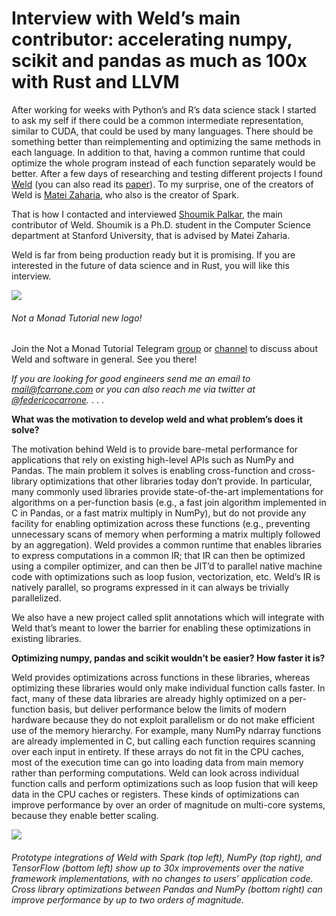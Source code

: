 # Interview with Weld’s main contributor: accelerating numpy, scikit and pandas as much as 100x with Rust and LLVM

After working for weeks with Python’s and R’s data science stack I started to ask my self if there could be a common intermediate representation, similar to CUDA, that could be used by many languages. There should be something better than reimplementing and optimizing the same methods in each language. In addition to that, having a common runtime that could optimize the whole program instead of each function separately would be better. After a few days of researching and testing different projects I found [Weld](https://www.weld.rs/) (you can also read its [paper](https://cs.stanford.edu/~matei/papers/2017/cidr_weld.pdf)). To my surprise, one of the creators of Weld is [Matei Zaharia](https://twitter.com/matei_zaharia), who also is the creator of Spark.

That is how I contacted and interviewed [Shoumik Palkar](https://shoumik.xyz/), the main contributor of Weld. Shoumik is a Ph.D. student in the Computer Science department at Stanford University, that is advised by Matei Zaharia.

Weld is far from being production ready but it is promising. If you are interested in the future of data science and in Rust, you will like this interview.

![](https://miro.medium.com/max/360/1*hqC6KtF-l1RN8uDg99rmow.png?q=20)
###### Not a Monad Tutorial new logo!


Join the Not a Monad Tutorial Telegram [group](https://t.me/notamonadtutorial) or [channel](https://t.me/channel_notamonadtutorial) to discuss about Weld and software in general. See you there!

_If you are looking for good engineers send me an email to mail@fcarrone.com or you can also reach me via twitter at_ [_@federicocarrone_](https://twitter.com/federicocarrone/)_._
                                              . . .
 
 **What was the motivation to develop weld and what problem’s does it solve?**

The motivation behind Weld is to provide bare-metal performance for applications that rely on existing high-level APIs such as NumPy and Pandas. The main problem it solves is enabling cross-function and cross-library optimizations that other libraries today don’t provide. In particular, many commonly used libraries provide state-of-the-art implementations for algorithms on a per-function basis (e.g., a fast join algorithm implemented in C in Pandas, or a fast matrix multiply in NumPy), but do not provide any facility for enabling optimization across these functions (e.g., preventing unnecessary scans of memory when performing a matrix multiply followed by an aggregation). Weld provides a common runtime that enables libraries to express computations in a common IR; that IR can then be optimized using a compiler optimizer, and can then be JIT’d to parallel native machine code with optimizations such as loop fusion, vectorization, etc. Weld’s IR is natively parallel, so programs expressed in it can always be trivially parallelized.

We also have a new project called split annotations which will integrate with Weld that’s meant to lower the barrier for enabling these optimizations in existing libraries.

**Optimizing numpy, pandas and scikit wouldn’t be easier? How faster it is?**

Weld provides optimizations across functions in these libraries, whereas optimizing these libraries would only make individual function calls faster. In fact, many of these data libraries are already highly optimized on a per-function basis, but deliver performance below the limits of modern hardware because they do not exploit parallelism or do not make efficient use of the memory hierarchy. For example, many NumPy ndarray functions are already implemented in C, but calling each function requires scanning over each input in entirety. If these arrays do not fit in the CPU caches, most of the execution time can go into loading data from main memory rather than performing computations. Weld can look across individual function calls and perform optimizations such as loop fusion that will keep data in the CPU caches or registers. These kinds of optimizations can improve performance by over an order of magnitude on multi-core systems, because they enable better scaling.

![](https://miro.medium.com/max/1104/1*eheS9p1hxxEPH8Fqo3As8A.png)

###### _Prototype integrations of Weld with Spark (top left), NumPy (top right), and TensorFlow (bottom left) show up to 30x improvements over the native framework implementations, with no changes to users’ application code. Cross library optimizations between Pandas and NumPy (bottom right) can improve performance by up to two orders of magnitude._


